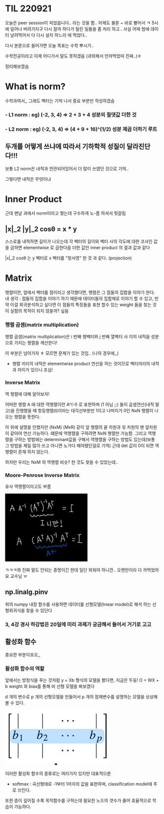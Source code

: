 # TIL  220921

오늘은 peer session이 피었읍니다.. 라는 것을 함.. 
어제도 물론 ~ 바로 뻗어서 ㅋ 5시에 일어나 버려가지구 다시 잘까 하다가 밀린 일들을 좀 처리 하고..
사실 어제 밤에 데이터 날려먹어서 다 다시 설치 하느라 애 먹었다..

다시 본론으로 들어가면 오늘 목표는 수학 뿌시기..

수학전공이라고 이제 어디가서 말도 못하겠음 (과외해서 안까먹었따 진짜..)ㅎ

정리해보겠슴

# What is norm?

수학과여서,, 그래도 벡터는 기억 나서 중요 부분만 작성하겠슴

### - L1 norm : eg) (-2, 3, 4) => 2 + 3 + 4   성분의 절댓값 더한 것 

### - L2 norm : eg) (-2, 3, 4) => (4 + 9 + 16)^(1/2) 성분 제곱 더하기 루트 


## 두개를 어떻게 쓰냐에 따라서 기하학적 성질이 달라진단다!!!



보통 L2 norm은 내적과 연관되어있어서 더  많이 쓰였던 것으로 기억..

그렇다면 내적은 무엇이냐 

# Inner Product 

근데 맨날 과에서 norm이라고 했는데 구수하게 노-름 하셔서 헛갈림

## |x|_2 |y|_2 cosθ = x * y 

스스로를 내적하면 길이가 나오는데 각  벡터의 길이와 벡터 사의 각도에 대한 코사인 값을 곱하면 elementwise 로 곱한다음 더한 값인 inner product 의 결과 값과 같다

|x|_2 cosθ 는 y 벡터로 x 벡터를 "정사영" 한 것 과 같다. (projection)


# Matrix 

행렬이란, 앞에서 벡터를 점이라고 생각했다면, 행렬은 그 점들의 집합을 이야기 한다.
내 생각 : 점들의 집합을 이야기 하기 때문에 데이터들의 집합체로 이야기 할 수 있고, 만약 이걸 회귀분석하고 싶다면 이 점들의 특징들을 표현 할수 있는 weight 들을 찾는 것이 실험의 목적이 되지 않을까? 싶음

### 행렬 곱셈(matrix multiplication)
행렬 곱셈(matrix multiplication)은 i 번째 행벡터와 j 번째 열벡터 사 이의 내적을 성분으로 가지는 행렬을 계산한다!

이 부분은 넘어가자 ㅎ 모르면 문제가 있는 것임.. (나의 경우에,,)

* 행렬 끼리의 내적은 elementwise product 연산을 하는 것이므로 벡터끼리의 내적과 차이가 있으니 조심!

### Inverse Matrix

역 행렬에 대해 알아보자!

어떠한 행렬 A 에 대한 역행렬이란 A^(-I) 로 표현하며 (1 아님 ;;) 둘이 곱셈연산(내적 말고)을 진행했을 때 항등행렬(I)이라는 대각선부분만 1이고 나머지가 0인 NxN 행렬이 나오는 행렬을 뜻한다.

아 위에 설명을 안했지만 (NxM) (MxR) 같이 앞 행렬의 끝 차원과 뒷 차원의 맨 앞차원이 같아야 연산 가능하다. 떄문에 역행렬을 구하려면 NxN 행렬만 가능함.
그리고 역행렬을 구하는 방법에는 determinant값을 구해서 역행렬을 구하는 방법도 있는데(보통 그 방법을 제일 많이 쓰고 아니면 노가다 해야됐던걸로 기억) 근데 det 값이 0이 되면 역행렬이 존재 하지 않는다. 

하지만 우리는 NxM 의 역행렬 비슷? 한 것도 찾을 수 있었는데..

### Moore-Penrose Inverse Matrix
유사 역행렬이라고도 부름

![img.png](../image/img.png)

ㅋㅋㅋ와 진짜 말도 안되는 증명이긴 한데 일단 외워야 하니깐.. 오랜만이라 다 까먹었어요 교수님 ㅠ

## np.linalg.pinv
위의 numpy 내장 함수를 사용하면 데이터를 선형모델(linear model)로 해석
하는 선형회귀식을 찾을 수 있단다


### 3, 4강 경사 하강법은 20일에 미리 과제가 궁금해서 들어서 거기로 고고


## 활성화 함수

중요한 부분이죠오,,

### 활성화 함수의 역할

앞에서는 방정식을 푸는 것처럼 y = Xb 형식의 모델을 봤다면, 지금은 두둥! 
O = WX + b weight 와 bias를 통해 비 선형 모델을 봐보겠다

d 개의 변수로 p 개의 선형모델을 만들어서 p 개의 잠재변수를 설명하는 모델을 상상해볼 수 있다.

![img_1.png](../image/img_1.png)


이러한 활성화 함수의 종류로는 여러가지 있지만 대표적으론 
- softmax : 곡선형태로 -1부터 1까지의 값을 표현하며, classification model에 주로 쓰인다. 

또한 층이 깊어질 수록 목적함수를 구하는데 필요한 노드의 갯수가 줄어 효율적으로 학습이 가능하다. 